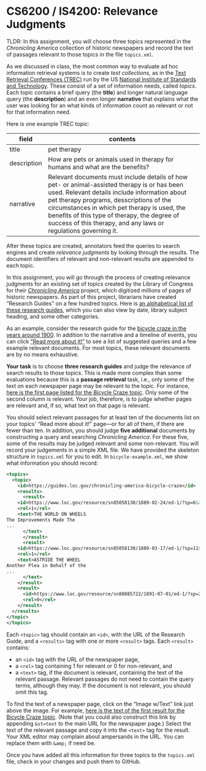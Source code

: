 # CS6200 / IS4200: Relevance Judgments

TLDR: In this assignment, you will choose three topics represented in the _Chronicling America_ collection of historic newspapers and record the text of passages relevant to those topics in the file `topics.xml`.

As we discussed in class, the most common way to evaluate ad hoc information retrieval systems is to create *test collections*, as in the [Text Retrieval Conferences (TREC)](https://trec.nist.gov/) run by the US [National Institute of Standards and Technology](https://www.nist.gov/). These consist of a set of information needs, called *topics*. Each topic contains a brief query (the **title**) and longer natural language query (the **description**) and an even longer **narrative** that explains what the user was looking for an what kinds of information count as relevant or not for that information need.

Here is one example TREC topic:

| field | contents |
| ----- | -------- |
| title | pet therapy |
| description | How are pets or animals used in therapy for humans and what are the benefits? |
| narrative | Relevant documents must include details of how pet- or animal-assisted therapy is or has been used. Relevant details include information about pet therapy programs, desscriptions of the circumstances in which pet therapy is used, the benefits of this type of therapy, the degree of success of this therapy, and any laws or regulations governing it. |

After these topics are created, annotators feed the queries to search engines and create *relevance judgments* by looking through the results. The document identifiers of relevant and non-relevant results are appended to each topic.

In this assignment, you will go through the process of creating relevance judgments for an existing set of topics created by the Library of Congress for their [_Chronicling America_](https://www.loc.gov/collections/chronicling-america/about-this-collection/) project, which digitized millions of pages of historic newspapers. As part of this project, librarians have created &ldquo;Research Guides&rdquo; on a few hundred topics. Here is [an alphabetical list of these research guides](https://guides.loc.gov/chronicling-america-topics/alphabetical-order), which you can also view by date, library subject heading, and some other categories.

As an example, consider the research guide for the [bicycle craze in the years around 1900](https://guides.loc.gov/chronicling-america-bicycle-craze). In addition to the narrative and a timeline of events, you can click [&ldquo;Read more about it!&rdquo;](https://guides.loc.gov/chronicling-america-bicycle-craze/selected-articles) to see a list of suggested queries and a few example relevant documents. For most topics, these relevant documents are by no means exhaustive.

**Your task** is to choose **three research guides** and judge the relevance of search results to those topics.  This is made more complex than some evaluations because this is a **passage retrieval** task, i.e., only some of the text on each newspaper page may be relevant to the topic. For instance, [here is the first page listed for the Bicycle Craze topic](https://www.loc.gov/resource/sn85058130/1889-02-24/ed-1/?sp=6&q=bicycles+safety).  Only some of the second column is relevant. Your job, therefore, is to judge whether pages are relevant and, if so, what text on that page is relevant.

You should select relevant passages for at least ten of the documents list on your topics' &ldquo;Read more about it!&rdquo; page&mdash;or for all of them, if there are fewer than ten. In addition, you should judge **five additional** documents by constructing a query and searching *Chronicling America*.  For these five, some of the results may be judged relevant and some non-relevant.  You will record your judgements in a simple XML file.  We have provided the skeleton structure in `topics.xml` for you to edit.  In `bicycle-example.xml`, we show what information you should record:
```xml
<topics>
  <topic>
    <id>https://guides.loc.gov/chronicling-america-bicycle-craze</id>
    <results>
      <result>
	<id>https://www.loc.gov/resource/sn85058130/1889-02-24/ed-1/?sp=6&amp;q=bicycles+safety</id>
	<rel>1</rel>
	<text>THE WORLD ON WHEELS
The Improvements Made The
...
      </text>
      </result>
      <result>
	<id>https://www.loc.gov/resource/sn85058130/1889-03-17/ed-1/?sp=11&amp;q=bicycle+Bicycling+Safeties+safety</id>
	<rel>1</rel>
	<text>ASTRIDE THE WHEEL
Another Plea in Behalf of the
...
      </text>
    </result>
    <result>
      <id>https://www.loc.gov/resource/sn88085722/1891-07-01/ed-1/?sp=2</id>
      <rel>0</rel>
    </result>
  </results>
</topic>
</topics>
```

Each `<topic>` tag should contain an `<id>`, with the URL of the Research Guide, and a `<results>` tag with one or more `<result>` tags.  Each `<result>` contains:
* an `<id>` tag with the URL of the newspaper page,
* a `<rel>` tag containing 1 for relevant or 0 for non-relevant, and
* a `<text>` tag, if the document is relevant, containing the text of the relevant passage.  Relevant passages do not need to contain the query terms, although they may.  If the document is not relevant, you should omit this tag.

To find the text of a newspaper page, click on the &ldquo;Image w/Text&rdquo; link just above the image.  For example, [here is the text of the first result for the Bicycle Craze topic](https://www.loc.gov/resource/sn85058130/1889-02-24/ed-1/?sp=6&q=bicycles+safety&st=text).  (Note that you could also construct this link by appending `&st=text` to the main URL for the newspaper page.) Select the text of the relevant passage and copy it into the `<text>` tag for the result.  Your XML editor may complain about ampersands in the URL. You can replace them with `&amp;` if need be.

Once you have added all this information for three topics to the `topics.xml` file, check in your changes and push them to GitHub.
